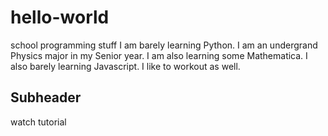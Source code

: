 # hello-world

school programming stuff
I am barely learning Python. I am an undergrand Physics major in my Senior year. I am also learning some Mathematica. I also barely learning Javascript.
I like to workout as well.

## Subheader

watch tutorial
